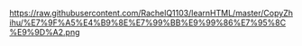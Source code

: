 https://raw.githubusercontent.com/RachelQ1103/learnHTML/master/CopyZhihu/%E7%9F%A5%E4%B9%8E%E7%99%BB%E9%99%86%E7%95%8C%E9%9D%A2.png
